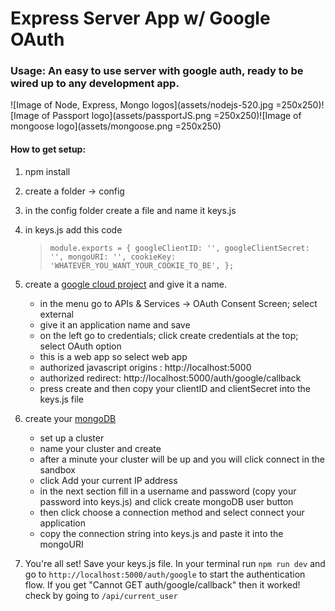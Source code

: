 # Express Server App w/ Google OAuth

### Usage: An easy to use server with google auth, ready to be wired up to any development app.

![Image of Node, Express, Mongo logos](assets/nodejs-520.jpg =250x250)![Image of Passport logo](assets/passportJS.png =250x250)![Image of mongoose logo](assets/mongoose.png =250x250)

#### How to get setup:

1.  npm install
2.  create a folder -> config
3.  in the config folder create a file and name it keys.js
4.  in keys.js add this code

    > `module.exports = { googleClientID: '', googleClientSecret: '', mongoURI: '', cookieKey: 'WHATEVER_YOU_WANT_YOUR_COOKIE_TO_BE', };`

5.  create a [google cloud project](https://console.cloud.google.com) and give it a name.

    - in the menu go to APIs & Services -> OAuth Consent Screen; select external
    - give it an application name and save
    - on the left go to credentials; click create credentials at the top; select OAuth option
    - this is a web app so select web app
    - authorized javascript origins : http://localhost:5000
    - authorized redirect: http://localhost:5000/auth/google/callback
    - press create and then copy your clientID and clientSecret into the keys.js file

6.  create your [mongoDB](https://www.mongodb.com/cloud/atlas)

    - set up a cluster
    - name your cluster and create
    - after a minute your cluster will be up and you will click connect in the sandbox
    - click Add your current IP address
    - in the next section fill in a username and password (copy your password into keys.js) and click create mongoDB user button
    - then click choose a connection method and select connect your application
    - copy the connection string into keys.js and paste it into the mongoURI

7.  You're all set! Save your keys.js file. In your terminal run `npm run dev` and go to `http://localhost:5000/auth/google` to start the authentication flow. If you get "Cannot GET auth/google/callback" then it worked! check by going to `/api/current_user`
